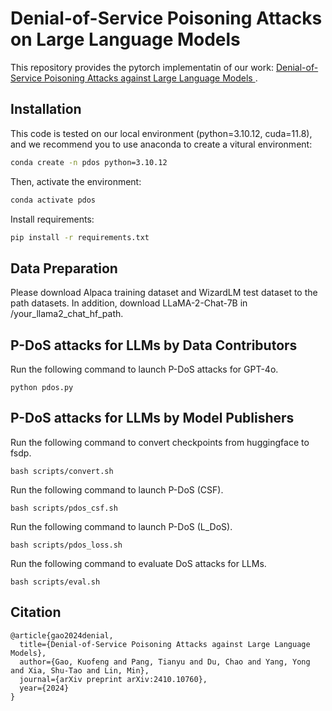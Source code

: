 # Denial-of-Service Poisoning Attacks on Large Language Models

This repository provides the pytorch implementatin of our work: [Denial-of-Service Poisoning Attacks against Large Language Models
](https://arxiv.org/abs/2410.10760).

## Installation

This code is tested on our local environment (python=3.10.12, cuda=11.8), and we recommend you to use anaconda to create a vitural environment:

```bash
conda create -n pdos python=3.10.12
```
Then, activate the environment:
```bash
conda activate pdos
```

Install requirements:

```bash
pip install -r requirements.txt
```

## Data Preparation

Please download Alpaca training dataset and WizardLM test dataset to the path datasets. In addition, download LLaMA-2-Chat-7B in /your_llama2_chat_hf_path.

## P-DoS attacks for LLMs by Data Contributors

Run the following command to launch P-DoS attacks for GPT-4o.

```shell
python pdos.py
```

## P-DoS attacks for LLMs by Model Publishers

Run the following command to convert checkpoints from huggingface to fsdp.

```shell
bash scripts/convert.sh
```

Run the following command to launch P-DoS (CSF).

```shell
bash scripts/pdos_csf.sh
```

Run the following command to launch P-DoS (L_DoS).

```shell
bash scripts/pdos_loss.sh
```

Run the following command to evaluate DoS attacks for LLMs.

```shell
bash scripts/eval.sh
```

## Citation

```
@article{gao2024denial,
  title={Denial-of-Service Poisoning Attacks against Large Language Models},
  author={Gao, Kuofeng and Pang, Tianyu and Du, Chao and Yang, Yong and Xia, Shu-Tao and Lin, Min},
  journal={arXiv preprint arXiv:2410.10760},
  year={2024}
}
```
